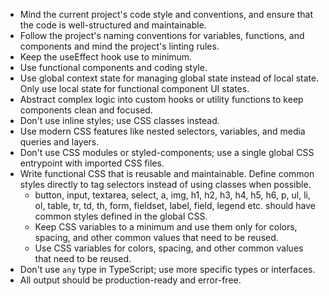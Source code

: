 - Mind the current project's code style and conventions, and ensure that the code is well-structured and maintainable.
- Follow the project's naming conventions for variables, functions, and components and mind the project's linting rules.
- Keep the useEffect hook use to minimum.
- Use functional components and coding style.
- Use global context state for managing global state instead of local state. Only use local state for functional component UI states.
- Abstract complex logic into custom hooks or utility functions to keep components clean and focused.
- Don't use inline styles; use CSS classes instead.
- Use modern CSS features like nested selectors, variables, and media queries and layers.
- Don't use CSS modules or styled-components; use a single global CSS entrypoint with imported CSS files.
- Write functional CSS that is reusable and maintainable. Define common styles directly to tag selectors instead of using classes when possible.
  - button, input, textarea, select, a, img, h1, h2, h3, h4, h5, h6, p, ul, li, ol, table, tr, td, th, form, fieldset, label, field, legend etc. should have common styles defined in the global CSS.
  - Keep CSS variables to a minimum and use them only for colors, spacing, and other common values that need to be reused.
  - Use CSS variables for colors, spacing, and other common values that need to be reused.
- Don't use `any` type in TypeScript; use more specific types or interfaces.
- All output should be production-ready and error-free.